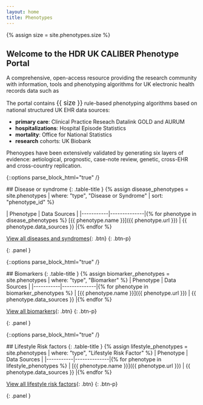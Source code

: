 ```yaml
---
layout: home
title: Phenotypes
---
```


<!-- https://stackoverflow.com/questions/48529507/jekyll-show-post-count-for-sub-categories -->
{% assign size = site.phenotypes.size %}

## Welcome to the HDR UK CALIBER Phenotype Portal
A comprehensive, open-access resource providing the research community with information, tools and phenotyping algorithms for UK electronic health records data such as

The portal contains <big>{{ size }}</big> rule-based phenotyping algorithms based on national structured UK EHR data sources: 
* __primary care__: Clinical Practice Reseach Datalink GOLD and AURUM 
* __hospitalizations__: Hospital Episode Statistics
* __mortality__: Office for National Statistics
* __research__ cohorts: UK Biobank

Phenoypes have been extensively validated by generating six layers of evidence: aetiological, prognostic, case-note review, genetic, cross-EHR and cross-country replication.



{::options parse_block_html="true" /}
<div>
## Disease or syndrome
{: .table-title }
{% assign disease_phenotypes = site.phenotypes | where: "type", "Disease or Syndrome" | sort: "phenotype_id" %}

| Phenotype | Data Sources |
|-----------|--------------|{% for phenotype in disease_phenotypes %}
[{{ phenotype.name }}]({{ phenotype.url }}) | {{ phenotype.data_sources }} |{% endfor %}

[View all diseases and syndromes](/disease-or-syndrome){: .btn}
{: .btn-p}
</div>
{: .panel }


{::options parse_block_html="true" /}
<div>
## Biomarkers
{: .table-title }
{% assign biomarker_phenotypes = site.phenotypes | where: "type", "Biomarker" %}
| Phenotype | Data Sources |
|-----------|--------------|{% for phenotype in biomarker_phenotypes %}
| [{{ phenotype.name }}]({{ phenotype.url }}) | {{ phenotype.data_sources }} |{% endfor %}

[View all biomarkers](/biomarkers){: .btn}
{: .btn-p}
</div>
{: .panel }


{::options parse_block_html="true" /}
<div>
## Lifestyle Risk factors
{: .table-title }
{% assign lifestyle_phenotypes = site.phenotypes | where: "type", "Lifestyle Risk Factor" %}
| Phenotype | Data Sources |
|-----------|--------------|{% for phenotype in lifestyle_phenotypes %}
| [{{ phenotype.name }}]({{ phenotype.url }}) | {{ phenotype.data_sources }} |{% endfor %}

[View all lifestyle risk factors](/lifestyle-risk-factors){: .btn}
{: .btn-p}
</div>
{: .panel }